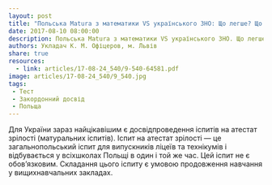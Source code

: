```yaml
---
layout: post
title: "Польська Matura з математики VS українського ЗНО: Що легше? Що зручніше? Що цікавіше?"
date: 2017-08-10 08:00:00
description: Польська Matura з математики VS українського ЗНО. Що легше? Що зручніше? Що цікавіше?
authors: Укладач К. М. Офіцеров, м. Львів
share: true
resources:
  - link: articles/17-08-24_540/9-540-64581.pdf
image: articles/17-08-24_540/9_540.jpg
tags:
 - Тест
 - Закордонний досвід
 - Польща
---
```


Для України зараз найцікавішим є досвідпроведення іспитів на атестат зрілості (матуральних іспитів). Іспит на атестат зрілості — це загальнопольський іспит для випускників ліцеїв та технікумів і відбувається у всіхшколах Польщі в один і той же час. Цей іспит не є обов’язковим. Складання цього іспиту є умовою продовження навчання у вищихнавчальних закладах.
